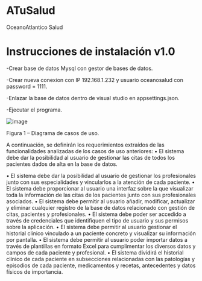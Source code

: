 # ATuSalud
OceanoAtlantico Salud

# Instrucciones de instalación v1.0

-Crear base de datos Mysql con gestor de bases de datos.

-Crear nueva conexion con IP 192.168.1.232  y usuario oceanosalud con password = 1111.

-Enlazar la base de datos dentro de visual studio en appsettings.json.

-Ejecutar el programa.

![image](https://user-images.githubusercontent.com/82440555/118230782-77036900-b48e-11eb-91d9-2a46f6890826.png)


Figura 1 – Diagrama de casos de uso.

A continuación, se definirán los requerimientos extraídos de las funcionalidades analizadas de los casos de uso anteriores:
•	El sistema debe dar la posibilidad al usuario de gestionar las citas de todos los pacientes dados de alta en la base de datos.
 
•	El sistema debe dar la posibilidad al usuario de gestionar los profesionales junto con sus especialidades y vincularlos a la atención de cada paciente.
•	El sistema debe proporcionar al usuario una interfaz sobre la que visualizar toda la información de las citas de los pacientes junto con sus profesionales asociados.
•	El sistema debe permitir al usuario añadir, modificar, actualizar y eliminar cualquier registro de la base de datos relacionado con gestión de citas, pacientes y profesionales.
•	El sistema debe poder ser accedido a través de credenciales que identifiquen el tipo de usuario y sus permisos sobre la aplicación.
•	El sistema debe permitir al usuario gestionar el historial clínico vinculado a un paciente concreto y visualizar su información por pantalla.
•	El sistema debe permitir al usuario poder importar datos a través de plantillas en formato Excel para cumplimentar los diversos datos y campos de cada paciente y profesional.
•	El sistema dividirá el historial clínico de cada paciente en subsecciones relacionadas con las patologías y episodios de cada paciente, medicamentos y recetas, antecedentes y datos físicos de importancia.

